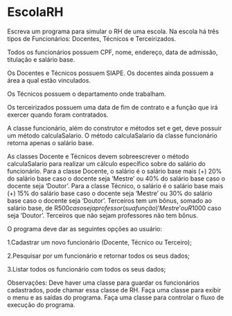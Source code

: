# EscolaRH
Escreva um programa para simular o RH de uma escola. Na escola há três tipos de Funcionários: Docentes, Técnicos
e Terceirizados. 

Todos os funcionários possuem CPF, nome, endereço, data de admissão, titulação e salário base. 

Os Docentes e Técnicos possuem SIAPE. Os docentes ainda possuem a área a qual estão vinculados. 

Os Técnicos possuem o departamento onde trabalham. 

Os terceirizados possuem uma data de fim de contrato e a função que irá exercer quando foram contratados. 

A classe funcionário, além do construtor e métodos set e get, deve possuir um método calculaSalario. O método calculaSalario da classe funcionário retorna apenas o salário base. 

As classes Docente e Técnicos devem sobreescrever o método calculaSalario para realizar um cálculo específico sobre do salário do funcionário. 
Para a classe Docente, o salário é o salário base mais (+) 20% do salário base caso o docente seja ‘Mestre’ ou 40% do salário base caso o docente seja ‘Doutor’. 
Para a classe Técnico, o salário é o salário base mais (+) 15% do salário base caso o docente seja ‘Mestre’ ou 30% do salário base caso o docente seja ‘Doutor’. Terceiros tem um bônus, somado ao salário base, de R$500 caso seja professor (sua função) ‘Mestre’ ou R$1000 caso seja ‘Doutor’. Terceiros que não sejam professores não tem bônus.


O programa deve dar as seguintes opções ao usuário:

1.Cadastrar um novo funcionário (Docente, Técnico ou Terceiro);

2.Pesquisar por um funcionário e retornar todos os seus dados;

3.Listar todos os funcionário com todos os seus dados;


Observações:
Deve haver uma classe para guardar os funcionários cadastrados, pode chamar essa classe de RH. Faça uma classe
para exibir o menu e as saídas do programa. Faça uma classe para controlar o fluxo de execução do programa.
